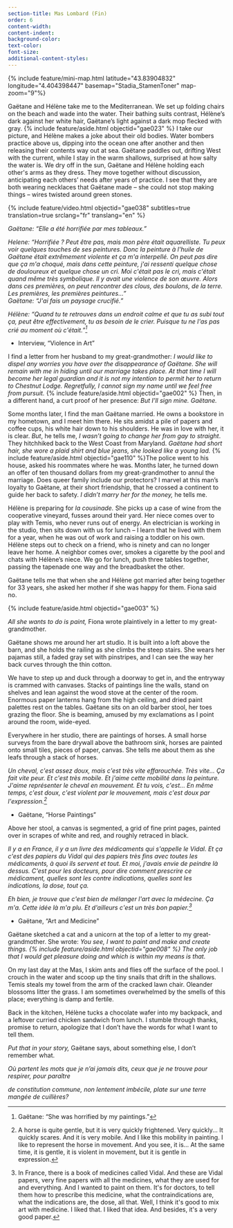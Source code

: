 ```yaml
---
section-title: Mas Lombard (Fin)
order: 6
content-width: 
content-indent: 
background-color: 
text-color: 
font-size:
additional-content-styles:
---
```


{% include feature/mini-map.html latitude="43.83904832" longitude="4.404398447" basemap="Stadia_StamenToner" map-zoom="9"%}

Gaëtane and Hélène take me to the Mediterranean. We set up folding chairs on the beach and wade into the water. Their bathing suits contrast, Hélène’s dark against her white hair, Gaëtane’s light against a dark mop flecked with gray. {% include feature/aside.html objectid="gae023" %} I take our picture, and Hélène makes a joke about their old bodies. Water bombers practice above us, dipping into the ocean one after another and then releasing their contents way out at sea. Gaëtane paddles out, drifting West with the current, while I stay in the warm shallows, surprised at how salty the water is. We dry off in the sun, Gaëtane and Hélène holding each other's arms as they dress. They move together without discussion, anticipating each others’ needs after years of practice. I see that they are both wearing necklaces that Gaëtane made – she could not stop making things – wires twisted around green stones. 

{% include feature/video.html objectid="gae038" subtitles=true translation=true srclang="fr" translang="en" %}



*Gaëtane: “Elle a été horrifiée par mes tableaux.”*  

*Helene: “Horrifiée ? Peut être pas, mais mon père était aquarelliste. Tu peux voir quelques touches de ses peintures. Donc la peinture à l'huile de Gaëtane était extrêmement violente et ça m'a interpellé. On peut pas dire que ça m'a choqué, mais dans cette peinture, j'ai ressenti quelque chose de douloureux et quelque chose un cri. Moi c'était pas le cri, mais c'était quand même très symbolique. Il y avait une violence de son œuvre. Alors dans ces premières, on peut rencontrer des clous, des boulons, de la terre. Les premières, les premières peintures…”*  
*Gaëtane: “J'ai fais un paysage crucifié.”*  

*Hélène: “Quand tu te retrouves dans un endroit calme et que tu as subi tout ça, peut être effectivement, tu as besoin de le crier. Puisque tu ne l'as pas crié au moment où c'était.”[^16]*

- Interview, “Violence in Art” 

I find a letter from her husband to my great-grandmother: *I would like to dispel any worries you have over the disappearance of Gaëtane. She will remain with me in hiding until our marriage takes place. At that time I will become her legal guardian and it is not my intention to permit her to return to Chestnut Lodge. Regretfully, I cannot sign my name until we feel free from pursuit.* {% include feature/aside.html objectid="gae002" %} Then, in a different hand, a curt proof of her presence: *But I’ll sign mine. Gaëtane.*

Some months later, I find the man Gaëtane married. He owns a bookstore in my hometown, and I meet him there. He sits amidst a pile of papers and coffee cups, his white hair down to his shoulders. He was in love with her, it is clear. *But*, he tells me, *I wasn’t going to change her from gay to straight*. They hitchhiked back to the West Coast from Maryland. *Gaëtane had short hair, she wore a plaid shirt and blue jeans, she looked like a young lad.* {% include feature/aside.html objectid="gae110" %}The police went to his house, asked his roommates where he was. Months later, he turned down an offer of ten thousand dollars from my great-grandmother to annul the marriage. Does queer family include our protectors? I marvel at this man’s loyalty to Gaëtane, at their short friendship, that he crossed a continent to guide her back to safety. *I didn’t marry her for the money,* he tells me.

Hélène is preparing for *la cousinade.* She picks up a case of wine from the cooperative vineyard, fusses around their yard. Her niece comes over to play with Temis, who never runs out of energy. An electrician is working in the studio, then sits down with us for lunch – I learn that he lived with them for a year, when he was out of work and raising a toddler on his own. Hélène steps out to check on a friend, who is ninety and can no longer leave her home. A neighbor comes over, smokes a cigarette by the pool and chats with Hélène’s niece. We go for lunch, push three tables together, passing the tapenade one way and the breadbasket the other.

Gaëtane tells me that when she and Hélène got married after being together for 33 years, she asked her mother if she was happy for them. Fiona said no.

{% include feature/aside.html objectid="gae003" %}

*All she wants to do is paint,* Fiona wrote plaintively in a letter to my great-grandmother.

Gaëtane shows me around her art studio. It is built into a loft above the barn, and she holds the railing as she climbs the steep stairs. She wears her pajamas still, a faded gray set with pinstripes, and I can see the way her back curves through the thin cotton.   

We have to step up and duck through a doorway to get in, and the entryway is crammed with canvases. Stacks of paintings line the walls, stand on shelves and lean against the wood stove at the center of the room. Enormous paper lanterns hang from the high ceiling, and dried paint palettes rest on the tables. Gaëtane sits on an old barber stool, her toes grazing the floor. She is beaming, amused by my exclamations as I point around the room, wide-eyed.

Everywhere in her studio, there are paintings of horses. A small horse surveys from the bare drywall above the bathroom sink, horses are painted onto small tiles, pieces of paper, canvas. She tells me about them as she leafs through a stack of horses.

*Un cheval, c'est assez doux, mais c'est très vite effarouchée. Très vite... Ça fait vite peur. Et c'est très mobile. Et j'aime cette mobilité dans la peinture. J'aime représenter le cheval en mouvement. Et tu vois, c'est... En même temps, c'est doux, c'est violent par le mouvement, mais c'est doux par l'expression.[^17]*

- Gaëtane, “Horse Paintings”

Above her stool, a canvas is segmented, a grid of fine print pages, painted over in scrapes of white and red, and roughly retraced in black.

*Il y a en France, il y a un livre des médicaments qui s'appelle le Vidal. Et ça c'est des papiers du Vidal qui des papiers très fins avec toutes les médicaments, à quoi ils servent et tout. Et moi, j'avais envie de peindre là dessus. C'est pour les docteurs, pour dire comment prescrire ce médicament, quelles sont les contre indications, quelles sont les indications, la dose, tout ça.*  

*Eh bien, je trouve que c'est bien de mélanger l'art avec la médecine. Ça m'a. Cette idée là m'a plu. Et d'ailleurs c'est un très bon papier.[^18]*

- Gaëtane, “Art and Medicine”

Gaëtane sketched a cat and a unicorn at the top of a letter to my great-grandmother. She wrote: *You see, I want to paint and make and create things. {% include feature/aside.html objectid="gae008" %} The only job that I would get pleasure doing and which is within my means is that.*

On my last day at the Mas, I skim ants and flies off the surface of the pool. I crouch in the water and scoop up the tiny snails that drift in the shallows. Temis steals my towel from the arm of the cracked lawn chair. Oleander blossoms litter the grass. I am sometimes overwhelmed by the smells of this place; everything is damp and fertile.  

Back in the kitchen, Hélène tucks a chocolate wafer into my backpack, and a leftover curried chicken sandwich from lunch. I stumble through thanks, promise to return, apologize that I don’t have the words for what I want to tell them.

*Put that in your story,* Gaëtane says, about something else, I don’t remember what.  
   
*Où partent les mots que je n’ai jamais dits, ceux que je ne trouve pour respirer, pour paraître*  

*de constitution commune, non lentement imbécile, plate sur une terre mangée de cuillères?* 

[^16]:  Gaëtane: “She was horrified by my paintings.”

[^17]:  A horse is quite gentle, but it is very quickly frightened. Very quickly... It quickly scares. And it is very mobile. And I like this mobility in painting. I like to represent the horse in movement. And you see, it is... At the same time, it is gentle, it is violent in movement, but it is gentle in expression.

[^18]:  In France, there is a book of medicines called Vidal. And these are Vidal papers, very fine papers with all the medicines, what they are used for and everything. And I wanted to paint on them. It's for doctors, to tell them how to prescribe this medicine, what the contraindications are, what the indications are, the dose, all that. Well, I think it's good to mix art with medicine. I liked that. I liked that idea. And besides, it's a very good paper.